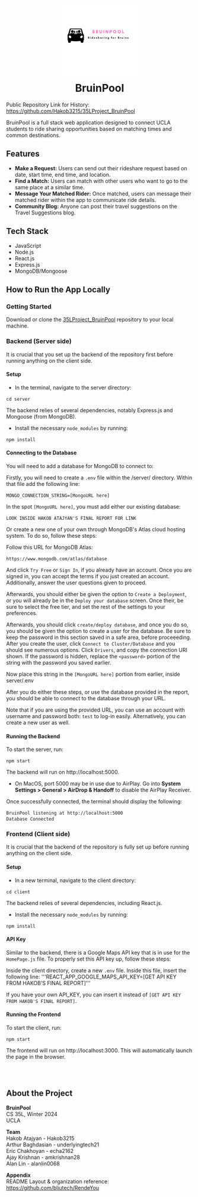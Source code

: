 <h1 align="center">
  <br>
  <img src="client/public/publiclogo.png" alt="BruinPool" width="200"></a>
  <br>
  <b>BruinPool</b>
  <br>
</h1>

Public Repository Link for History:
https://github.com/Hakob3215/35LProject_BruinPool

BruinPool is a full stack web application designed to connect UCLA students to ride sharing opportunities based on matching times and common destinations. 



## Features
* **Make a Request:** Users can send out their rideshare request based on date, start time, end time, and location. 
* **Find a Match:** Users can match with other users who want to go to the same place at a similar time.
* **Message Your Matched Rider:** Once matched, users can message their matched rider within the app to communicate ride details.
* **Community Blog:** Anyone can post their travel suggestions on the Travel Suggestions blog.

## Tech Stack
* JavaScript
* Node.js
* React.js
* Express.js
* MongoDB/Mongoose

## How to Run the App Locally

### Getting Started
Download or clone the [35LProject_BruinPool](https://github.com/Hakob3215/35LProject_BruinPool) repository to your local machine. 

### Backend (Server side)
It is crucial that you set up the backend of the repository first before running anything on the client side. 

#### Setup
* In the terminal, navigate to the server directory:
```
cd server
```

The backend relies of several dependencies, notably Express.js and Mongoose (from MongoDB). 
* Install the necessary `node_modules` by running:
```
npm install
```
#### Connecting to the Database
You will need to add a database for MongoDB to connect to:

Firstly, you will need to create a `.env` file within the /server/ directory. Within that file add the following line:

```
MONGO_CONNECTION_STRING=[MongoURL here]
```

In the spot `[MongoURL here]`, you must add either our existing database:

```
LOOK INSIDE HAKOB ATAJYAN'S FINAL REPORT FOR LINK
```

Or create a new one of your own through MongoDB's Atlas cloud hosting system. To do so, follow these steps:

Follow this URL for MongoDB Atlas:
```
https://www.mongodb.com/atlas/database
```

And click `Try Free` or `Sign In`, if you already have an account. Once you are signed in, you can accept the terms if you just created an account. Additionally, answer the user questions given to proceed.

Afterwards, you should either be given the option to `Create a Deployment`, or you will already be in the `Deploy your database` screen. Once their, be sure to select the free tier, and set the rest of the settings to your preferences.

Afterwards, you should click `create/deploy database`, and once you do so, you should be given the option to create a user for the database. Be sure to keep the password in this section saved in a safe area, before proceeeding. After you create the user, click `Connect to Cluster/Database` and you should see numerous options. Click `Drivers`, and copy the connection URI shown. If the password is hidden, replace the `<password>` portion of the string with the password you saved earlier. 

Now place this string in the `[MongoURL here]` portion from earlier, inside server/.env

After you do either these steps, or use the database provided in the report, you should be able to connect to the database through your URL.

Note that if you are using the provided URL, you can use an account with username and password both: `test` to log-in easily. Alternatively, you can create a new user as well.


#### Running the Backend
To start the server, run: 
```
npm start
```
The backend will run on http://localhost:5000. 
* On MacOS, port 5000 may be in use due to AirPlay. Go into **System Settings > General > AirDrop & Handoff** to disable the AirPlay Receiver.

Once successfully connected, the terminal should display the following:
```
BruinPool listening at http://localhost:5000
Database Connected
```

### Frontend (Client side)
It is crucial that the backend of the repository is fully set up before running anything on the client side. 

#### Setup
* In a new terminal, navigate to the client directory:
```
cd client
```

The backend relies of several dependencies, including React.js.
* Install the necessary `node_modules` by running:
```
npm install
```

#### API Key
Similar to the backend, there is a Google Maps API key that is in use for the `HomePage.js` file. To properly set this API key up, follow these steps:

Inside the client directory, create a new `.env` file. Inside this file, insert the following line:
'''REACT_APP_GOOGLE_MAPS_API_KEY=[GET API KEY FROM HAKOB'S FINAL REPORT]'''

If you have your own API_KEY, you can insert it instead of `[GET API KEY FROM HAKOB'S FINAL REPORT]`.

#### Running the Frontend
To start the client, run: 
```
npm start
```
The frontend will run on http://localhost:3000. This will automatically launch the page in the browser.

<br/><br/>


## About the Project

**BruinPool**  
CS 35L, Winter 2024  
UCLA  

**Team**  
Hakob Atajyan - Hakob3215  
Arthur Baghdasian - underlyingtech21  
Eric Chakhoyan - echa2162  
Ajay Krishnan - amkrishnan28  
Alan Lin - alanlin0068  

**Appendix**  
README Layout & organization reference: https://github.com/bliutech/RendeYou  

